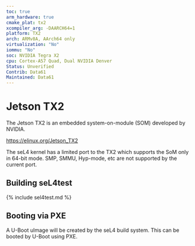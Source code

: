 ```yaml
---
toc: true
arm_hardware: true
cmake_plat: tx2
xcompiler_arg: -DAARCH64=1
platform: TX2
arch: ARMv8A, AArch64 only
virtualization: "No"
iommu: "No"
soc: NVIDIA Tegra X2
cpu: Cortex-A57 Quad, Dual NVIDIA Denver
Status: Unverified
Contrib: Data61
Maintained: Data61
---
```

# Jetson TX2

The Jetson TX2 is an embedded system-on-module (SOM) developed by NVIDIA.

<https://elinux.org/Jetson_TX2>

The seL4 kernel has a limited port to the TX2 which supports the SoM
only in 64-bit mode. SMP, SMMU, Hyp-mode, etc are not supported by the
current port.

## Building seL4test

{% include sel4test.md %}

## Booting via PXE

A U-Boot uImage will be created by the seL4 build system. This can be booted
by U-Boot using PXE.

